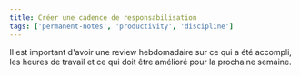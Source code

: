 ```yaml
---
title: Créer une cadence de responsabilisation
tags: ['permanent-notes', 'productivity', 'discipline']
---
```


Il est important d'avoir une review hebdomadaire sur ce qui a été accompli, les heures de travail et ce qui doit être amélioré pour la prochaine semaine. 